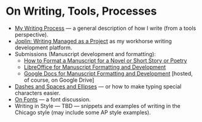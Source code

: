 # On Writing, Tools, Processes

- [My Writing Process](./my-writing-process.md) — a general description of how I write (from a tools perspective).
- [Joplin: Writing Managed as a Project](howto-joplin.md) as my workhorse writing development platform.
- Submissions (Manuscript development and formatting):
  - [How to Format a Manuscript for a Novel or Short Story or Poetry](howto-manuscript-fiction.md)
  - [LibreOffice for Manuscript Formatting and Development](howto-manuscript-libreoffice.md)
  - [Google Docs for Manuscript Formatting and Development](https://drive.google.com/open?id=1VHZiNtNyCqU3BOJG7sGdywo_8Ag2DcUL) [hosted, of course, on Google Drive]
- [Dashes and Spaces and Ellipses](./howto-dashes-and-ellipses-on-linux.md) — or how to make typing special characters easier.
- [On Fonts](./on-fonts.md) — a font discussion.
- Writing in Style — TBD — snippets and examples of writing in the Chicago style (may include some AP style examples).
